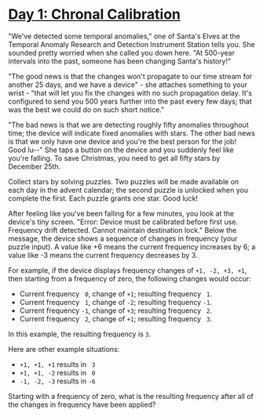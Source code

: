 # [Day 1: Chronal Calibration](https://adventofcode.com/2018/day/1)

"We've detected some temporal anomalies," one of Santa's Elves at the Temporal Anomaly Research and
Detection Instrument Station tells you. She sounded pretty worried when she called you down here.
"At 500-year intervals into the past, someone has been changing Santa's history!"

"The good news is that the changes won't propagate to our time stream for another 25 days, and we
have a device" - she attaches something to your wrist - "that will let you fix the changes with no
such propagation delay. It's configured to send you 500 years further into the past every few days;
that was the best we could do on such short notice."

"The bad news is that we are detecting roughly fifty anomalies throughout time; the device will
indicate fixed anomalies with stars. The other bad news is that we only have one device and you're
the best person for the job! Good lu--" She taps a button on the device and you suddenly feel like
you're falling. To save Christmas, you need to get all fifty stars by December 25th.

Collect stars by solving puzzles. Two puzzles will be made available on each day in the advent
calendar; the second puzzle is unlocked when you complete the first. Each puzzle grants one star.
Good luck!

After feeling like you've been falling for a few minutes, you look at the device's tiny screen.
"Error: Device must be calibrated before first use. Frequency drift detected. Cannot maintain
destination lock." Below the message, the device shows a sequence of changes in frequency (your
puzzle input). A value like +6 means the current frequency increases by 6; a value like -3 means
the current frequency decreases by 3.

For example, if the device displays frequency changes of `+1, -2, +3, +1`, then starting from a
frequency of zero, the following changes would occur:

- Current frequency ` 0`, change of `+1`; resulting frequency ` 1`.
- Current frequency ` 1`, change of `-2`; resulting frequency `-1`.
- Current frequency `-1`, change of `+3`; resulting frequency ` 2`.
- Current frequency ` 2`, change of `+1`; resulting frequency ` 3`.

In this example, the resulting frequency is `3`.

Here are other example situations:

- `+1, +1, +1` results in ` 3`
- `+1, +1, -2` results in ` 0`
- `-1, -2, -3` results in `-6`

Starting with a frequency of zero, what is the resulting frequency after all of the changes in
frequency have been applied?

